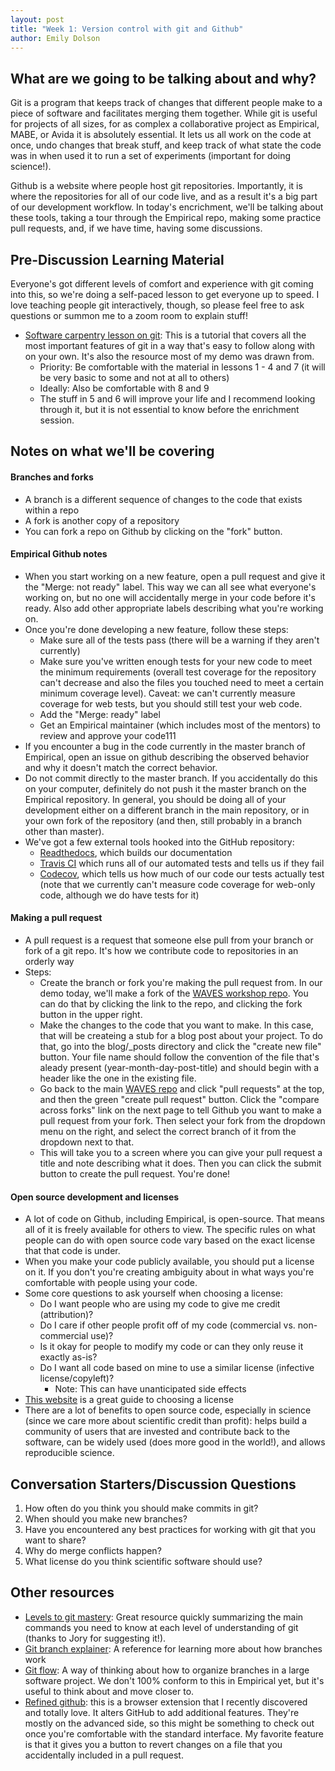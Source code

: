 ```yaml
---
layout: post
title: "Week 1: Version control with git and Github"
author: Emily Dolson
---
```


## What are we going to be talking about and why?

Git is a program that keeps track of changes that different people make to a piece of software and facilitates merging them together. While git is useful for projects of all sizes, for as complex a collaborative project as Empirical, MABE, or Avida it is absolutely essential. It lets us all work on the code at once, undo changes that break stuff, and keep track of what state the code was in when used it to run a set of experiments (important for doing science!). 

Github is a website where people host git repositories. Importantly, it is where the repositories for all of our code live, and as a result it's a big part of our development workflow. In today's encrichment, we'll be talking about these tools, taking a tour through the Empirical repo, making some practice pull requests, and, if we have time, having some discussions.


## Pre-Discussion Learning Material

Everyone's got different levels of comfort and experience with git coming into this, so we're doing a self-paced lesson to get everyone up to speed. I love teaching people git interactively, though, so please feel free to ask questions or summon me to a zoom room to explain stuff!

* [Software carpentry lesson on git](http://swcarpentry.github.io/git-novice/):
This is a tutorial that covers all the most important features of git in a way that's easy to follow along with on your own. 
It's also the resource most of my demo was drawn from.
  * Priority: Be comfortable with the material in lessons 1 - 4 and 7 (it will be very basic to some and not at all to others)
  * Ideally: Also be comfortable with 8 and 9
  * The stuff in 5 and 6 will improve your life and I recommend looking through it, but it is not essential to know before the enrichment session.

## Notes on what we'll be covering

#### Branches and forks

* A branch is a different sequence of changes to the code that exists within a repo
* A fork is another copy of a repository
* You can fork a repo on Github by clicking on the "fork" button.

#### Empirical Github notes

* When you start working on a new feature, open a pull request and give it the "Merge: not ready" label. This way we can all see what everyone's working on, but no one will accidentally merge in your code before it's ready. Also add other appropriate labels describing what you're working on.
* Once you're done developing a new feature, follow these steps:
   * Make sure all of the tests pass (there will be a warning if they aren't currently)
   * Make sure you've written enough tests for your new code to meet the minimum requirements (overall test coverage for the repository can't decrease and also the files you touched need to meet a certain minimum coverage level). Caveat: we can't currently measure coverage for web tests, but you should still test your web code.
   * Add the "Merge: ready" label
   * Get an Empirical maintainer (which includes most of the mentors) to review and approve your code111
* If you encounter a bug in the code currently in the master branch of Empirical, open an issue on github describing the observed behavior and why it doesn't match the correct behavior.
* Do not commit directly to the master branch. If you accidentally do this on your computer, definitely do not push it the master branch on the Empirical repository. In general, you should be doing all of your development either on a different branch in the main repository, or in your own fork of the repository (and then, still probably in a branch other than master).
* We've got a few external tools hooked into the GitHub repository:
   * [Readthedocs](https://empirical.readthedocs.io/en/latest/?badge=latest), which builds our documentation
   * [Travis CI](https://travis-ci.org/devosoft/Empirical) which runs all of our automated tests and tells us if they fail
   * [Codecov](https://codecov.io/gh/devosoft/Empirical), which tells us how much of our code our tests actually test (note that we currently can't measure code coverage for web-only code, although we do have tests for it)

#### Making a pull request

* A pull request is a request that someone else pull from your branch or fork of a git repo. It's how we contribute code to repositories in an orderly way
* Steps:
   * Create the branch or fork you're making the pull request from. In our demo today, we'll make a fork of the [WAVES workshop repo](https://github.com/mmore500/waves). You can do that by clicking the link to the repo, and clicking the fork button in the upper right.
   * Make the changes to the code that you want to make. In this case, that will be createing a stub for a blog post about your project. To do that, go into the blog/\_posts directory and click the "create new file" button. Your file name should follow the convention of the file that's aleady present (year-month-day-post-title) and should begin with a header like the one in the existing file.
   * Go back to the main [WAVES repo](https://github.com/mmore500/waves) and click "pull requests" at the top, and then the green "create pull request" button. Click the "compare across forks" link on the next page to tell Github you want to make a pull request from your fork. Then select your fork from the dropdown menu on the right, and select the correct branch of it from the dropdown next to that.
   * This will take you to a screen where you can give your pull request a title and note describing what it does. Then you can click the submit button to create the pull request. You're done!

#### Open source development and licenses
* A lot of code on Github, including Empirical, is open-source. That means all of it is freely available for others to view. The specific rules on what people can do with open source code vary based on the exact license that that code is under.
* When you make your code publicly available, you should put a license on it. If you don't you're creating ambiguity about in what ways you're comfortable with people using your code.
* Some core questions to ask yourself when choosing a license:
    * Do I want people who are using my code to give me credit (attribution)?
    * Do I care if other people profit off of my code (commercial vs. non-commercial use)?
    * Is it okay for people to modify my code or can they only reuse it exactly as-is?
    * Do I want all code based on mine to use a similar license (infective license/copyleft)?
        * Note: This can have unanticipated side effects
* [This website](https://choosealicense.com/) is a great guide to choosing a license
* There are a lot of benefits to open source code, especially in science (since we care more about scientific credit than profit): helps build a community of users that are invested and contribute back to the software, can be widely used (does more good in the world!), and allows reproducible science.

## Conversation Starters/Discussion Questions

1. How often do you think you should make commits in git?
2. When should you make new branches?
3. Have you encountered any best practices for working with git that you want to share?
4. Why do merge conflicts happen?
5. What license do you think scientific software should use?


## Other resources

* [Levels to git mastery]( https://rules.ssw.com.au/the-levels-to-git-mastery): Great resource quickly summarizing the main commands you need to know at each level of understanding of git (thanks to Jory for suggesting it!).
* [Git branch explainer](https://www.atlassian.com/git/tutorials/using-branches): A reference for learning more about how branches work
* [Git flow](https://jeffkreeftmeijer.com/git-flow/): A way of thinking about how to organize branches in a large software project. We don't 100% conform to this in Empirical yet, but it's useful to think about and move closer to.
* [Refined github](https://github.com/sindresorhus/refined-github): this is a browser extension that I recently discovered and totally love. It alters GitHub to add additional features. They're mostly on the advanced side, so this might be something to check out once you're comfortable with the standard interface. My favorite feature is that it gives you a button to revert changes on a file that you accidentally included in a pull request.
